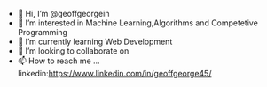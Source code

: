 - 👋 Hi, I’m @geoffgeorgein
- 👀 I’m interested in Machine Learning,Algorithms and Competetive Programming
- 🌱 I’m currently learning Web Development
- 💞️ I’m looking to collaborate on 
- 📫 How to reach me ...
linkedin:https://www.linkedin.com/in/geoffgeorge45/

<!---
geoffgeorgein/geoffgeorgein is a ✨ special ✨ repository because its `README.md` (this file) appears on your GitHub profile.
You can click the Preview link to take a look at your changes.
--->
